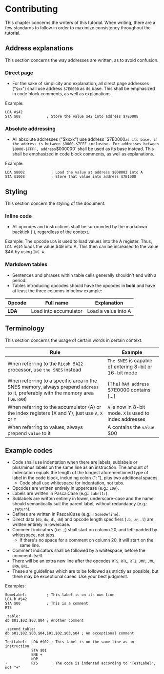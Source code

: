 # Contributing
This chapter concerns the writers of this tutorial. When writing, there are a few standards to follow in order to maximize consistency throughout the tutorial.

## Address explanations
This section concerns the way addresses are written, as to avoid confusion.

### Direct page
- For the sake of simplicity and explanation, all direct page addresses ("`$xx`") shall use address `$7E0000` as its base. This shall be emphasized in code block comments, as well as explanations.

Example:
```
LDA #$42
STA $08            ; Store the value $42 into address $7E0008
```

### Absolute addressing
- All absolute addresses ("$xxxx") use address `$7E0000` as its base, if the address is between $0000-$7FFF inclusive. For addresses between $8000-$FFFF, address `$000000` shall be used as its base instead. This shall be emphasized in code block comments, as well as explanations.

Example:
```
LDA $8002            ; Load the value at address $008002 into A
STA $1008            ; Store that value into address $7E1008
```

## Styling
This section concern the styling of the document.

### Inline code
- All opcodes and instructions shall be surrounded by the markdown backtick (`), regardless of the context.

Example: The opcode `LDA` is used to load values into the A register. Thus, `LDA #$49` loads the value $49 into A. This then can be increased to the value $4A by using `INC A`.

### Markdown tables
- Sentences and phrases within table cells generally shouldn't end with a period.
- Tables introducing opcodes should have the opcodes in **bold** and have at least the three columns in below example:

|Opcode|Full name|Explanation|
|-|-|-|
|**LDA**|Load into accumulator|Load a value into A|

## Terminology
This section concerns the usage of certain words in certain context.

|Rule|Example|
|-|-|
|When referring to the `Ricoh 5A22` processor, use `the SNES` instead|`The SNES` is capable of entering 8-bit or 16-bit mode|
|When referring to a specific area in the SNES memory, always prepend `address` to it, preferably with the memory area (i.e. `RAM`)|(The) `RAM address` $7E0000 contains [...]|
|When referring to the accumulator (A) or the index registers (X and Y), just use `A`, `X` or `Y`|`A` is now in 8-bit mode. `X` is used to index addresses|
|When referring to values, always prepend `value` to it|A contains the `value` $00|

## Example codes
- Code shall use indentation when there are labels, sublabels or plus/minus labels on the same line as an instruction. The amount of indentation equals the length of the longest aforementioned type of label in the code block, including colon ("`:`"), plus two additional spaces.
  - Code shall use whitespace for indentation, not tabs.
- Opcodes are written entirely in uppercase (e.g.: `LDA`).
- Labels are written in PascalCase (e.g.: `Label1:`).
- Sublabels are written entirely in lower, underscore-case and the name should semantically suit the parent label, without redundancy (e.g.: `.return`).
- Defines are written in PascalCase (e.g.: `!SomeDefine`).
- Direct data (`db`, `dw`, `dl`, `dd`) and opcode length specifiers (`.b`, `.w`, `.l`) are written entirely in lowercase.
- Comment indicators (i.e. `;`) shall start on column 20, and left-padded by whitespace, not tabs.
    - If there's no space for a comment on column 20, it will start on the same line.
- Comment indicators shall be followed by a whitespace, before the comment itself.
- There will be an extra new line after the opcodes `RTS`, `RTL`, `RTI`, `JMP`, `JML`, `BRA`, `BRL`.
- These are guidelines which are to be followed as strictly as possible, but there may be exceptional cases. Use your best judgment.

Examples:
```
SomeLabel:         ; This label is on its own line
LDA.b #$42
STA $00            ; This is a comment
RTS

.table:
db $01,$02,$03,$04 ; Another comment

.second_table:
db $01,$02,$03,$04,$01,$02,$03,$04 ; An exceptional comment
```
```
TestLabel:  LDA #$02 ; This label is on the same line as an instruction
            STA $01
            BNE +
            NOP
+           RTS      ; The code is indented according to "TestLabel", not "+"
```